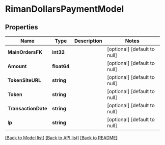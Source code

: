 # RimanDollarsPaymentModel

## Properties
Name | Type | Description | Notes
------------ | ------------- | ------------- | -------------
**MainOrdersFK** | **int32** |  | [optional] [default to null]
**Amount** | **float64** |  | [optional] [default to null]
**TokenSiteURL** | **string** |  | [optional] [default to null]
**Token** | **string** |  | [optional] [default to null]
**TransactionDate** | **string** |  | [optional] [default to null]
**Ip** | **string** |  | [optional] [default to null]

[[Back to Model list]](../README.md#documentation-for-models) [[Back to API list]](../README.md#documentation-for-api-endpoints) [[Back to README]](../README.md)


